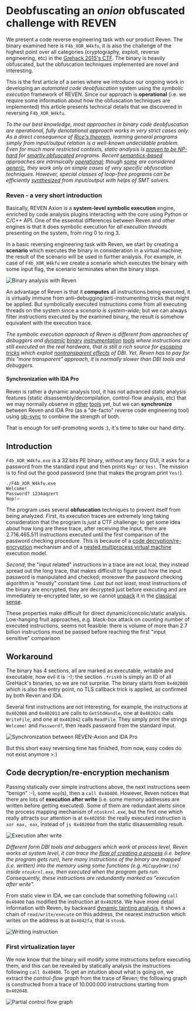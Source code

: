 # Deobfuscating an _onion_ obfuscated challenge with REVEN

  We present a code reverse engineering task with our product Reven. The binary examined here is `F4b_XOR_W4kfu`, it is also the challenge of the highest point over all categories (cryptography, exploit, reverse engineering, etc) in the [Grehack 2015's CTF](https://grehack.fr/2015/ctf). The binary is heavily obfuscated, but the obfuscation techniques implemented are novel and interesting.
  
  This is the first article of a series where we introduce our ongoing work in developing an *automated code deobfuscation* system using the *symbolic execution* framework of REVEN. Since our approach is **operational** (i.e. we require some information about how the obfuscation techniques are implemented) this article presents technical details that we discovered in reversing `F4b_XOR_W4kfu`.
  
  *To the our best knowledge, most approaches in binary code deobfuscation are operational, fully denotational approach works in very strict cases only. As a direct consequence of [Rice's theorem](https://en.wikipedia.org/wiki/Rice%27stheorem), learning general programs simply from input/output relation is a well-known undecidable problem. Even for much more restricted contexts, static analysis is [proven to be NP-hard](http://citeseerx.ist.psu.edu/viewdoc/summary?doi=10.1.1.35.2337) for [smartly obfuscated](https://www.cs.ucsb.edu/~chris/research/doc/acsac07limits.pdf) programs. Recent [semantics-based](https://www.cs.arizona.edu/people/debray/Publications/ccs-unvirtualize.pdf) approaches are intrinsically [operational](http://static.usenix.org/event/woot09/tech/full_papers/rolles.pdf); though [some](https://cs.arizona.edu/~debray/Publications/ccs2015-symbolic.pdf) are considered [generic](https://www.cs.arizona.edu/people/debray/Publications/generic-deobf.pdf), they work only on simple cases of very specific obfuscation techniques. However, special classes of loop-free programs can be efficiently [synthesized](http://people.eecs.berkeley.edu/~sseshia/pubdir/synth-icse10.pdf) from input/output with helps of SMT solvers.*
  
### Reven - a very short introduction

  Basically, REVEN Axion is a **system-level symbolic execution** engine,  enriched by code analysis plugins interacting with the core using Python or C/C++ API. One of the essential differences between Reven and other engines is that it does symbolic execution for *all execution threads* presenting on the system, from ring 0 to ring 3. 
  
  In a basic reversing engineering task with Reven, we start by creating a **scenario** which executes the binary in consideration in a virtual machine; the result of the scenario will be used in further analysis. For example, in case of `F4b_XOR_W4kfu` we create a scenario which executes the binary with some input flag, the scenario terminates when the binary stops.
  
  ![Binary analysis with Reven](./reven_basic_gui.png)
  
  An advantage of Reven is that it **computes** all instructions being executed, it is virtually immune from anti-debugging/anti-instrumenting tricks that might be applied. But symbolically executed instructions come from all executing threads on the system since a *scenario is system-wide*; but we can always filter instructions executed by the examined binary, the result is somehow equivalent with the execution trace.
  
  *The symbolic execution approach of Reven is different from approaches of debuggers and [dynamic](http://www.dynamorio.org/) [binary](https://software.intel.com/en-us/articles/pin-a-dynamic-binary-instrumentation-tool) [instrumentation](http://valgrind.org/) [tools](http://www.frida.re/) where instructions are still executed on the real hardware, that is still a rich source for [escaping tricks](https://recon.cx/2012/schedule/attachments/42FalconRiva2012.pdf) which exploit [nontransparent effects](https://www.blackhat.com/docs/us-14/materials/us-14-Li-Defeating-The-Transparency-Feature-Of-DBI.pdf) of DBI. Yet, Reven has to pay for this "more transparent" approach, it is normally slower than DBI tools and debuggers.*
  
#### Synchronization with IDA Pro
  Reven is rather a dynamic analysis tool, it has not advanced static analysis features (static disassembly/decompilation, control-flow analysis, etc) that we may normally observe in [other](https://www.hopperapp.com/) [tools](https://www.hex-rays.com/products/ida/) yet, but we can **synchronize** between Reven and IDA Pro (as a "de-facto" reverse code engineering tool) using [qb-sync](https://github.com/quarkslab/qb-sync) to combine the strength of both.
  
  That is enough for self-promoting words :), it's time to take our hand dirty.
  
## Introduction
  
  `F4b_XOR_W4kfu.exe` is a 32 bits PE binary, without any fancy GUI, it asks for a password from the standard input and then prints `Nop!` or `Yes!`. The mission is to find out the good password (one that makes the program print `Yes!`).
  
    ./F4b_XOR_W4kfu.exe 
    Welcome!
    Password? 1234aqzert
    Nop!⏎
  
  The program uses several **obfuscation** techniques to prevent itself from being analyzed. *First*, its execution traces are extremely long taking consideration that the program is *just* a CTF challenge; to get some idea about how long are these trace, after receiving the input, there are 2.716.465.511 instructions executed until the first comparison of the password checking procedure. This is because of a [code decryption/re-encryption](https://www.cosic.esat.kuleuven.be/wissec2006/papers/3.pdf) mechanism and of a [nested multiprocess virtual machine](https://aspire-fp7.eu/spro/wp-content/uploads/SPRO2015_Workshop_Talk_V2.pdf) execution model.
  
  *Second*, the "input related" instructions in a trace are not local, they instead spread out the long trace, that makes difficult to figure out how the input password is manipulated and checked; moreover the password checking algorithm is "mostly" constant time. *Last but not least*, most instructions of the binary are encrypted, they are decrypted just before executing and are immediately re-encrypted later, so we cannot [unpack](http://s3.eurecom.fr/docs/oakland15_packing.pdf) it in the [classical sense](http://ftp.cs.wisc.edu/paradyn/papers/Roundy12Packers.pdf). 
  
  These properties make difficult for direct dynamic/concolic/static analysis. Low-hanging fruit approaches, e.g. black-box attack on counting number of executed instructions, seems not feasible: there is volume of more than 2.7 billion instructions must be passed before reaching the first "input sensitive" comparison
  
## Workaround
  
  The binary has 4 sections, all are marked as executable, writable and executable, how evil it is :-); the section `.frisk0` is simply an ID of all GreHack's binaries, so we are not surprise. The binary starts from `0x402000` which is also the entry point, no TLS callback trick is applied, as confirmed by both Reven and IDA.
  
  Several first instructions are not interesting, for example, the instructions at `0x402008` and `0x402013` are calls to `GetStdHandle`, one at `0x40202c` calls `WriteFile`, and one at `0x402042` calls `ReadFile`. They simply print the strings `Welcome!` and `Password?`, then reads password from the standard input.
  
  ![Synchronization between REVEN-Axion and IDA Pro](./reven_sync_idapro.png)
  
  But this short easy reversing time has finished, from now, easy codes do not exist anymore >:)

## Code decryption/re-encryption mechanism

  Passing statically over simple instructions above, the next instructions seem "benign" :-), some `nop`(s), then a `call 0x40400`. However, Reven notices that there are lots of **execution after write** (i.e. some memory addresses are written before getting executed). Some of them are redundant alerts since the process mapping mechanism of `ntoskrnl.exe`, but the first one which really attracts our attention is at `0x402058`: the really executed instruction is `xor eax, eax`, instead of `js 0x40200d` from the static disassembling result.
  
  ![Execution after write](./reven_exec_after_write.png)
  
  *Different form DBI tools and debuggers which work at process level, Reven works at system level, it can trace the [flow of creating a process](https://download.microsoft.com/download/1/4/0/14045A9E-C978-47D1-954B-92B9FD877995/97807356648739_SampleChapters.pdf) (i.e. before the program gets run), here many instructions of the binary are mapped (i.e. written) into the memory using some functions (e.g. `MiCopyOnWrite`) inside `ntoskrnl.exe`, then executed when the program gets run. Consequently, these instructions are redundantly marked as "execution after write".*
  
  From static view in IDA, we can conclude that something following `call 0x40400` has modified the instruction at `0x402058`. We have more detail information with Reven, by backward [dynamic tainting analysis](http://bitblaze.cs.berkeley.edu/papers/taintcheck-full.pdf), it shows a chain of `read/write/execute` on this address, the nearest instruction which writes on the address is at `0x4042fa`, that is `stosb`.
  
  ![Writting instruction](./reven_overwritting_ins.png)
  
### First virtualization layer
  
  We now know that the binary will modify some instructions before executing them, and this can be revealed by statically analysis the instructions following `call 0x40400`. To get an intuition about what is going on, we extract the *control-flow graph* from the trace of Reven; the following graph is constructed from a trace of 10.000.000 instructions starting from `0x402048`.
  
  ![Partial control flow graph]()
